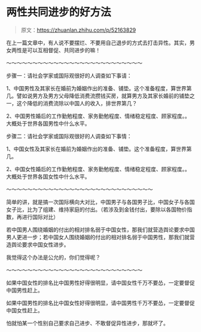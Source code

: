 # 两性共同进步的好方法

> 原文：<https://zhuanlan.zhihu.com/p/52163829>

在上一篇文章中，有人说不要摆烂、不要用自己退步的方式去打击异性。其实，男女两性是可以互相督促、共同进步的嘛！

～～～～～～～～～～～～～～～～～～～～～～～～～～

步骤一：请社会学家或国际观很好的人调查如下事请：

1、中国男性及其家长在婚前为婚姻作出的准备、铺垫。这个准备程度，算世界第几。譬如说男方及男方父母降低消费流攒钱买房，就算男方及其家长婚前的铺垫之一，这个降低的消费流除以中国人的收入，排世界第几？

2、中国男性婚后的工作勤勉程度、家务勤勉程度、情绪稳定程度、顾家程度。。大概处于世界各国男性中什么水平。

步骤二：请社会学家或国际观很好的人调查如下事情：

1、中国女性及其家长在婚前为婚姻作出的准备、铺垫。这个准备程度，算世界第几。

2、中国女性婚后的工作勤勉程度、家务勤勉程度、情绪稳定程度、顾家程度。。大概处于世界各国女性中什么水平。

～～～～～～～～～～～～～～～～～～～～～～～～～～～～

简单的讲，就是搞一次国际横向大对比，中国男子与各国男子比，中国女子与各国女子比，比为了组建、维持家庭的付出。（若涉及到金钱付出，要除以各国物价指数，再进行国际对比）

若中国男人围绕婚姻的付出的相对排名弱于中国女性，那我们就营造舆论要求中国男人更进一步；若中国女人围绕婚姻的付出的相对排名弱于中国男性，那我们就营造舆论要求中国女性进步。

我觉得这个办法是公允的，你们觉得呢？

～～～～～～～～～～～～～～～～～～～～～～～～～～

如果中国女性的排名比中国男性好得很明显，请中国女性千万不要怂，一定要督促中国男性赶上。

如果中国男性的排名比中国女性好得很明显，请中国男性千万不要怂，一定要督促中国女性赶上。

怕就怕某一个性别自己要求自己进步、不敢督促异性进步，那就坏了。
